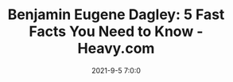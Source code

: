 ---
"title": "Benjamin Eugene Dagley: 5 Fast Facts You Need to Know - Heavy.com"
"date": "2021-9-5 7:0:0"
"feed_name": "GOOGLENEWS"
"feed_website": "https://news.google.com/search?q=drilling%2Bincident&hl=en-US&gl=US&ceid=US:en"
"feed_rss": "https://news.google.com/rss/search?q=drilling%2Bincident&hl=en-US&gl=US&ceid=US:en"
"link": "https://heavy.com/news/benjamin-dagley/"
"file": "_posts/72a4c1f7c877d918a7528bbf6cfc35a83a96c7fb.md"
"accident": "0"
"drilling": "0"
---